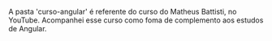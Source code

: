 A pasta 'curso-angular' é referente do curso do Matheus Battisti, no YouTube. Acompanhei esse curso como foma de complemento aos estudos de Angular.